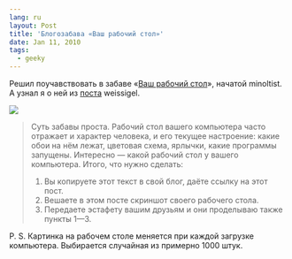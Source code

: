 ```yaml
---
lang: ru
layout: Post
title: 'Блогозабава «Ваш рабочий стол»'
date: Jan 11, 2010
tags:
  - geeky
---
```


Решил поучавствовать в забаве «[Ваш рабочий стол](http://minoltist.livejournal.com/778894.html 'Блого-Эстафета «Ваш рабочий стол»')», начатой minoltist. А узнал я о ней из [поста](http://weissigel.livejournal.com/51276.html 'Сегодня я работал всю ночь') weissigel.

![](/images/blog/2009-12-26-desktop.jpg)

> Суть забавы проста. Рабочий стол вашего компьютера часто отражает и характер человека, и его текущее настроение: какие обои на нём лежат, цветовая схема, ярлычки, какие программы запущены. Интересно — какой рабочий стол у вашего компьютера. Итого, что нужно сделать:
>
> 1. Вы копируете этот текст в свой блог, даёте ссылку на этот пост.
> 2. Вешаете в этом посте скриншот своего рабочего стола.
> 3. Передаете эстафету вашим друзьям и они проделываю также пункты 1—3.

P. S. Картинка на рабочем столе меняется при каждой загрузке компьютера. Выбирается случайная из примерно 1000 штук.
